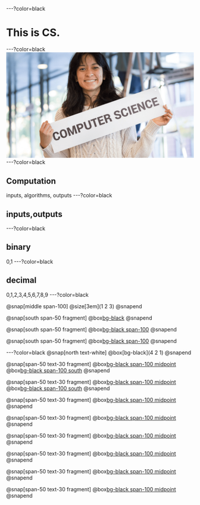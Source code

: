 ---?color=black
# This is CS.
---?color=black
![](assets/CS_bg.png)
---?color=black
## Computation
inputs, algorithms, outputs
---?color=black
## inputs,outputs
---?color=black
## binary
0,1
---?color=black
## decimal
0,1,2,3,4,5,6,7,8,9
---?color=black

@snap[middle span-100]
@size[3em](1   2   3)
@snapend

@snap[south span-50 fragment]
@box[bg-black](100x1+10x2+1x3)
@snapend

@snap[south span-50 fragment]
@box[bg-black span-100](100+20+3)
@snapend

@snap[south span-50 fragment]
@box[bg-black span-100](123)
@snapend

---?color=black
@snap[north text-white]
@box[bg-black](4  2  1)
@snapend

@snap[span-50 text-30 fragment]
@box[bg-black span-100 midpoint](000)
@box[bg-black span-100 south](0)
@snapend

@snap[span-50 text-30 fragment]
@box[bg-black span-100 midpoint](001)
@box[bg-black span-100 south](1)
@snapend

@snap[span-50 text-30 fragment]
@box[bg-black span-100 midpoint](010)
@snapend

@snap[span-50 text-30 fragment]
@box[bg-black span-100 midpoint](011)
@snapend

@snap[span-50 text-30 fragment]
@box[bg-black span-100 midpoint](100)
@snapend

@snap[span-50 text-30 fragment]
@box[bg-black span-100 midpoint](101)
@snapend

@snap[span-50 text-30 fragment]
@box[bg-black span-100 midpoint](110)
@snapend

@snap[span-50 text-30 fragment]
@box[bg-black span-100 midpoint](111)
@snapend
